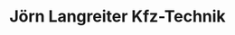 ---
title: "Jörn Langreiter Kfz-Technik"
url: /kirchbichl/joern-langreiter-kfz-technik/
shop: Autowerkstatt
---